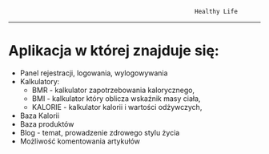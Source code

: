                                                         Healthy Life
-------------------------------------------------------------------------------------------------------------------------------------------

# Aplikacja w której znajduje się:
* Panel rejestracji, logowania, wylogowywania
* Kalkulatory: 
  * BMR - kalkulator zapotrzebowania kalorycznego,
  * BMI - kalkulator który oblicza wskaźnik masy ciała,
  * KALORIE - kalkulator kalorii i wartości odżywczych,
* Baza Kalorii
* Baza produktów
* Blog - temat, prowadzenie zdrowego stylu życia
* Możliwość komentowania artykułów
  
